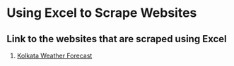 # Using Excel to Scrape Websites

## Link to the websites that are scraped using Excel
1. <a href = "https://www.timeanddate.com/weather/india/kolkata/ext" target = "_blank">Kolkata Weather Forecast</a>

